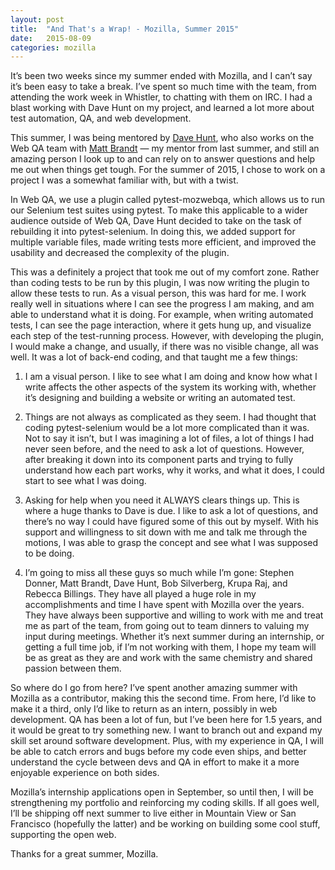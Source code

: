 ```yaml
---
layout: post
title:  "And That's a Wrap! - Mozilla, Summer 2015"
date:   2015-08-09
categories: mozilla
---
```

It’s been two weeks since my summer ended with Mozilla, and I can’t say it’s
been easy to take a break. I’ve spent so much time with the team, from attending
the work week in Whistler, to chatting with them on IRC. I had a blast working
with Dave Hunt on my project, and learned a lot more about test automation, QA,
and web development.

This summer, I was being mentored by [Dave Hunt](https://twitter.com/davehunt82),
who also works on the Web QA team with [Matt Brandt](https://twitter.com/m8ttyb)
— my mentor from last summer, and still an amazing person I look up to and can
rely on to answer questions and help me out when things get tough. For the
summer of 2015, I chose to work on a project I was a somewhat familiar with, but
with a twist.

In Web QA, we use a plugin called pytest-mozwebqa, which allows us to run our
Selenium test suites using pytest. To make this applicable to a wider audience
outside of Web QA, Dave Hunt decided to take on the task of rebuilding it into
pytest-selenium. In doing this, we added support for multiple variable files,
made writing tests more efficient, and improved the usability and decreased the
complexity of the plugin.

This was a definitely a project that took me out of my comfort zone. Rather than
coding tests to be run by this plugin, I was now writing the plugin to allow
these tests to run. As a visual person, this was hard for me. I work really well
in situations where I can see the progress I am making, and am able to understand
what it is doing. For example, when writing automated tests, I can see the page
interaction, where it gets hung up, and visualize each step of the test-running
process. However, with developing the plugin, I would make a change, and usually,
if there was no visible change, all was well. It was a lot of back-end coding,
and that taught me a few things:

1. I am a visual person. I like to see what I am doing and know how what I write
affects the other aspects of the system its working with, whether it’s designing
and building a website or writing an automated test.

2. Things are not always as complicated as they seem. I had thought that coding
pytest-selenium would be a lot more complicated than it was. Not to say it isn’t,
but I was imagining a lot of files, a lot of things I had never seen before, and
the need to ask a lot of questions. However, after breaking it down into its
component parts and trying to fully understand how each part works, why it works,
and what it does, I could start to see what I was doing.

3. Asking for help when you need it ALWAYS clears things up. This is where a huge
thanks to Dave is due. I like to ask a lot of questions, and there’s no way I
could have figured some of this out by myself. With his support and willingness
to sit down with me and talk me through the motions, I was able to grasp the
concept and see what I was supposed to be doing.

4. I’m going to miss all these guys so much while I’m gone: Stephen Donner, Matt
Brandt, Dave Hunt, Bob Silverberg, Krupa Raj, and Rebecca Billings. They have
all played a huge role in my accomplishments and time I have spent with Mozilla
over the years. They have always been supportive and willing to work with me and
treat me as part of the team, from going out to team dinners to valuing my input
during meetings. Whether it’s next summer during an internship, or getting a full
time job, if I’m not working with them, I hope my team will be as great as they
are and work with the same chemistry and shared passion between them.

So where do I go from here? I’ve spent another amazing summer with Mozilla as a
contributor, making this the second time. From here, I’d like to make it a third,
only I’d like to return as an intern, possibly in web development. QA has been a
lot of fun, but I’ve been here for 1.5 years, and it would be great to try
something new. I want to branch out and expand my skill set around software
development. Plus, with my experience in QA, I will be able to catch errors and
bugs before my code even ships, and better understand the cycle between devs and
QA in effort to make it a more enjoyable experience on both sides.

Mozilla’s internship applications open in September, so until then, I will be
strengthening my portfolio and reinforcing my coding skills. If all goes well,
I’ll be shipping off next summer to live either in Mountain View or San Francisco
(hopefully the latter) and be working on building some cool stuff, supporting the
open web.

Thanks for a great summer, Mozilla.
